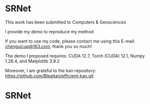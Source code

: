 # SRNet

This work has been submitted to Computers & Geosciences

I provide my demo to reproduce my method

If you want to use my code, please contact me using this E-mail: chenguicup@163.com, thank you so much!

The demo I proposed requires: CUDA 12.7, Torch (CUDA) 12.1, Numpy 1.26.4, and Matplotlib 3.9.2

Moreover, I am grateful to the kan repository: https://github.com/Blealtan/efficient-kan.git 

# SRNet

